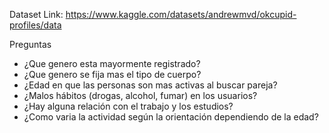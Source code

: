 Dataset Link: https://www.kaggle.com/datasets/andrewmvd/okcupid-profiles/data

Preguntas
- ¿Que genero esta mayormente registrado?
- ¿Que genero se fija mas el tipo de cuerpo?
- ¿Edad en que las personas son mas activas al buscar pareja?
- ¿Malos hábitos (drogas, alcohol, fumar) en los usuarios?
- ¿Hay alguna relación con el trabajo y los estudios?
- ¿Como varia la actividad según la orientación dependiendo de la edad?
